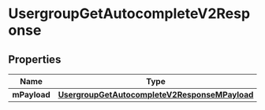 
# UsergroupGetAutocompleteV2Response

## Properties
| Name | Type | Description | Notes |
| ------------ | ------------- | ------------- | ------------- |
| **mPayload** | [**UsergroupGetAutocompleteV2ResponseMPayload**](UsergroupGetAutocompleteV2ResponseMPayload.md) |  |  |



